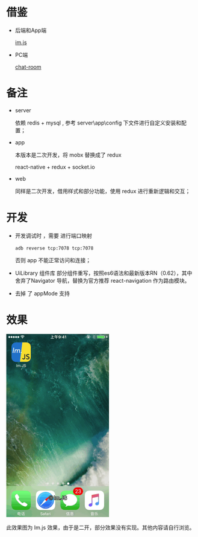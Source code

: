 # 借鉴

* 后端和App端 

  [im.js](https://github.com/im-js/im.js)

* PC端

  [chat-room](https://github.com/mly-zju/chat-room)

# 备注

* server

  依赖 redis + mysql ,  参考 server\app\config 下文件进行自定义安装和配置；

* app

  本版本是二次开发，将  mobx 替换成了  redux  

   react-native + redux + socket.io

* web

  同样是二次开发，借用样式和部分功能，使用 redux 进行重新逻辑和交互；

# 开发

* 开发调试时 ，需要 进行端口映射 

  ` adb reverse tcp:7078 tcp:7078 `

  否则 app 不能正常访问和连接；

* UiLibrary 组件库 部分组件重写，按照es6语法和最新版本RN（0.62），其中舍弃了Navigator 导航，替换为官方推荐 react-navigation 作为路由模块。

* 去掉 了 appMode 支持 

# 效果

![效果图](.\screenshots\ios-demo-v1.4.1.gif)

此效果图为 Im.js 效果，由于是二开，部分效果没有实现。其他内容请自行浏览。